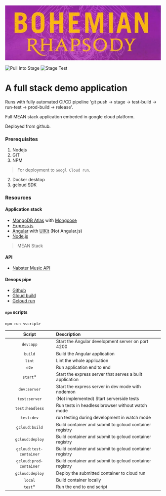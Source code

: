 ![Bo Raps Image](https://raw.githubusercontent.com/CliffCrerar/bohemian-rhapsody/master/src/assets/img/bhpic.jpeg)

![Pull Into Stage](https://github.com/CliffCrerar/bohemian-rhapsody/workflows/Pull%20Into%20Stage/badge.svg?branch=dev)
![Stage Test](https://github.com/CliffCrerar/bohemian-rhapsody/workflows/Stage%20Test/badge.svg?branch=stage)

# A full stack demo application

Runs with fully automated CI/CD pipeline 'git push -> stage -> test-build -> run-test -> prod-build -> release'. 

Full MEAN stack application embeded in google cloud platform.

Deployed from github.

### Prerequisites

1. Nodejs
2. GIT
4. NPM

> For deployment to `Googl Cloud run`.

2. Docker desktop
2. gcloud SDK

### Resources

#### Application stack

- [MongoDB Atlas](https://www.mongodb.com/cloud/atlas) with [Mongoose](https://mongoosejs.com/)
- [Express.js](Express.js)
- [Angular](https://angular.io/) with [UIKit](https://getuikit.com/) (Not Angular.js)
- [Node.js](https://nodejs.org/en/)

> MEAN Stack

#### API

- [Nabster Music API](https://developer.napster.com/)

#### Devops pipe

- [Github](https://github.com/)
- [Gloud build](https://cloud.google.com/cloud-build)
- [Gcloud run](https://cloud.google.com/run)

#### `npm` scripts

`npm run <script>`

|Script|Description|
|:---------:|:---------------------------------------------|
| `dev:app` | Start the Angular development server on port 4200 |
| `build` | Build the Angular application |
| `lint`    | Lint the whole application |
| `e2e`     | Run application end to end |
| `start`*  | Start the express server that serves a built application |
| `dev:server` | Start the express server in dev mode with nodemon |
| `test:server` | (Not implemented) Start serverside tests |
| `test:headless` | Run tests in headless browser without watch mode |
| `test:dev` | run testing during development in watch mode |
| `gcloud:build`| Build container and submit to gcloud container registry |
| `gcloud:deploy`| Build container and submit to gcloud container registry |
| `gcloud:test-container` | Build container and submit to gcloud container registry |
| `gcloud:prod-container` | Build container and submit to gcloud container registry |
| `gcloud:deploy` | Deploy the submitted container to cloud run |
| `local` | Build container locally |
| `test`* | Run the end to end script |
